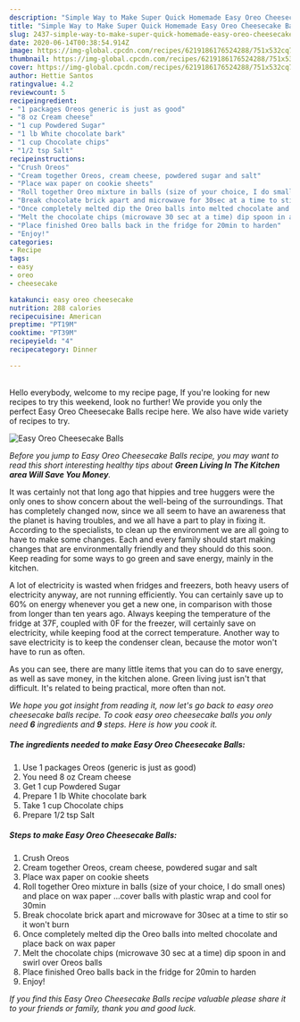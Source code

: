 ```yaml
---
description: "Simple Way to Make Super Quick Homemade Easy Oreo Cheesecake Balls"
title: "Simple Way to Make Super Quick Homemade Easy Oreo Cheesecake Balls"
slug: 2437-simple-way-to-make-super-quick-homemade-easy-oreo-cheesecake-balls
date: 2020-06-14T00:38:54.914Z
image: https://img-global.cpcdn.com/recipes/6219186176524288/751x532cq70/easy-oreo-cheesecake-balls-recipe-main-photo.jpg
thumbnail: https://img-global.cpcdn.com/recipes/6219186176524288/751x532cq70/easy-oreo-cheesecake-balls-recipe-main-photo.jpg
cover: https://img-global.cpcdn.com/recipes/6219186176524288/751x532cq70/easy-oreo-cheesecake-balls-recipe-main-photo.jpg
author: Hettie Santos
ratingvalue: 4.2
reviewcount: 5
recipeingredient:
- "1 packages Oreos generic is just as good"
- "8 oz Cream cheese"
- "1 cup Powdered Sugar"
- "1 lb White chocolate bark"
- "1 cup Chocolate chips"
- "1/2 tsp Salt"
recipeinstructions:
- "Crush Oreos"
- "Cream together Oreos, cream cheese, powdered sugar and salt"
- "Place wax paper on cookie sheets"
- "Roll together Oreo mixture in balls (size of your choice, I do small ones) and place on wax paper ...cover balls with plastic wrap and cool for 30min"
- "Break chocolate brick apart and microwave for 30sec at a time to stir so it won&#39;t burn"
- "Once completely melted dip the Oreo balls into melted chocolate and place back on wax paper"
- "Melt the chocolate chips (microwave 30 sec at a time) dip spoon in and swirl over Oreos balls"
- "Place finished Oreo balls back in the fridge for 20min to harden"
- "Enjoy!"
categories:
- Recipe
tags:
- easy
- oreo
- cheesecake

katakunci: easy oreo cheesecake 
nutrition: 288 calories
recipecuisine: American
preptime: "PT19M"
cooktime: "PT39M"
recipeyield: "4"
recipecategory: Dinner

---
```

<br>
Hello everybody, welcome to my recipe page, If you're looking for new recipes to try this weekend, look no further! We provide you only the perfect Easy Oreo Cheesecake Balls recipe here. We also have wide variety of recipes to try.
<br>


![Easy Oreo Cheesecake Balls](https://img-global.cpcdn.com/recipes/6219186176524288/751x532cq70/easy-oreo-cheesecake-balls-recipe-main-photo.jpg)

<i>Before you jump to Easy Oreo Cheesecake Balls recipe, you may want to read this short interesting healthy tips about 
<strong>Green Living In The Kitchen area Will Save You Money</strong>.</i>
</br>

It was certainly not that long ago that hippies and tree huggers were the only ones to show concern about the well-being of the surroundings. That has completely changed now, since we all seem to have an awareness that the planet is having troubles, and we all have a part to play in fixing it. According to the specialists, to clean up the environment we are all going to have to make some changes. Each and every family should start making changes that are environmentally friendly and they should do this soon. Keep reading for some ways to go green and save energy, mainly in the kitchen.

A lot of electricity is wasted when fridges and freezers, both heavy users of electricity anyway, are not running efficiently. You can certainly save up to 60% on energy whenever you get a new one, in comparison with those from longer than ten years ago. Always keeping the temperature of the fridge at 37F, coupled with 0F for the freezer, will certainly save on electricity, while keeping food at the correct temperature. Another way to save electricity is to keep the condenser clean, because the motor won't have to run as often.

As you can see, there are many little items that you can do to save energy, as well as save money, in the kitchen alone. Green living just isn't that difficult. It's related to being practical, more often than not.


<i>We hope you got insight from reading it, now let's go back to easy oreo cheesecake balls recipe. To cook easy oreo cheesecake balls you only need <strong>6</strong> ingredients and <strong>9</strong> steps. Here is how you cook it.
</i>

##### The ingredients needed to make Easy Oreo Cheesecake Balls:

1. Use 1 packages Oreos (generic is just as good)
1. You need 8 oz Cream cheese
1. Get 1 cup Powdered Sugar
1. Prepare 1 lb White chocolate bark
1. Take 1 cup Chocolate chips
1. Prepare 1/2 tsp Salt


##### Steps to make Easy Oreo Cheesecake Balls:

1. Crush Oreos
1. Cream together Oreos, cream cheese, powdered sugar and salt
1. Place wax paper on cookie sheets
1. Roll together Oreo mixture in balls (size of your choice, I do small ones) and place on wax paper ...cover balls with plastic wrap and cool for 30min
1. Break chocolate brick apart and microwave for 30sec at a time to stir so it won&#39;t burn
1. Once completely melted dip the Oreo balls into melted chocolate and place back on wax paper
1. Melt the chocolate chips (microwave 30 sec at a time) dip spoon in and swirl over Oreos balls
1. Place finished Oreo balls back in the fridge for 20min to harden
1. Enjoy!


<i>If you find this Easy Oreo Cheesecake Balls recipe valuable please share it to your friends or family, thank you and good luck.</i>
